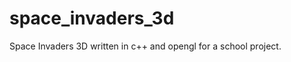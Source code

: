 space_invaders_3d
=================

Space Invaders 3D written in c++ and opengl for a school project.